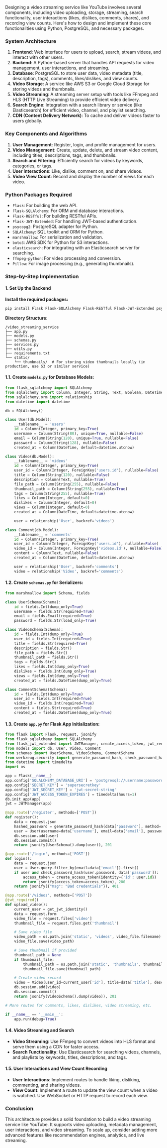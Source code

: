 Designing a video streaming service like YouTube involves several components, including video uploading, storage, streaming, search functionality, user interactions (likes, dislikes, comments, shares), and recording view counts. Here's how to design and implement these core functionalities using Python, PostgreSQL, and necessary packages.

### System Architecture

1. **Frontend**: Web interface for users to upload, search, stream videos, and interact with other users.
2. **Backend**: A Python-based server that handles API requests for video management, user interactions, and streaming.
3. **Database**: PostgreSQL to store user data, video metadata (title, description, tags), comments, likes/dislikes, and view counts.
4. **Video Storage**: A service like AWS S3 or Google Cloud Storage for storing videos and thumbnails.
5. **Video Streaming**: A streaming server setup with tools like FFmpeg and HLS (HTTP Live Streaming) to provide efficient video delivery.
6. **Search Engine**: Integration with a search library or service (like Elasticsearch) for efficient video, channel, and playlist searching.
7. **CDN (Content Delivery Network)**: To cache and deliver videos faster to users globally.

### Key Components and Algorithms

1. **User Management**: Register, login, and profile management for users.
2. **Video Management**: Create, update, delete, and stream video content, including titles, descriptions, tags, and thumbnails.
3. **Search and Filtering**: Efficiently search for videos by keywords, categories, or tags.
4. **User Interactions**: Like, dislike, comment on, and share videos.
5. **Video View Count**: Record and display the number of views for each video.

### Python Packages Required

- `Flask`: For building the web API.
- `Flask-SQLAlchemy`: For ORM and database interactions.
- `Flask-RESTful`: For building RESTful APIs.
- `Flask-JWT-Extended`: For handling JWT-based authentication.
- `psycopg2`: PostgreSQL adapter for Python.
- `SQLAlchemy`: SQL toolkit and ORM for Python.
- `marshmallow`: For serialization and validation.
- `boto3`: AWS SDK for Python for S3 interactions.
- `elasticsearch`: For integrating with an Elasticsearch server for searching.
- `ffmpeg-python`: For video processing and conversion.
- `Pillow`: For image processing (e.g., generating thumbnails).

### Step-by-Step Implementation

#### 1. Set Up the Backend

**Install the required packages:**

```bash
pip install Flask Flask-SQLAlchemy Flask-RESTful Flask-JWT-Extended psycopg2-binary SQLAlchemy marshmallow boto3 elasticsearch ffmpeg-python Pillow
```

**Directory Structure:**

```
/video_streaming_service
├── app.py
├── models.py
├── schemas.py
├── services.py
├── utils.py
├── requirements.txt
└── static/
    └── thumbnails/  # For storing video thumbnails locally (in production, use S3 or similar service)
```

#### 1.1. Create `models.py` for Database Models:

```python
from flask_sqlalchemy import SQLAlchemy
from sqlalchemy import Column, Integer, String, Text, Boolean, DateTime, ForeignKey, Float
from sqlalchemy.orm import relationship
from datetime import datetime

db = SQLAlchemy()

class User(db.Model):
    __tablename__ = 'users'
    id = Column(Integer, primary_key=True)
    username = Column(String(80), unique=True, nullable=False)
    email = Column(String(120), unique=True, nullable=False)
    password = Column(String(128), nullable=False)
    created_at = Column(DateTime, default=datetime.utcnow)

class Video(db.Model):
    __tablename__ = 'videos'
    id = Column(Integer, primary_key=True)
    user_id = Column(Integer, ForeignKey('users.id'), nullable=False)
    title = Column(String(120), nullable=False)
    description = Column(Text, nullable=True)
    file_path = Column(String(255), nullable=False)
    thumbnail_path = Column(String(255), nullable=True)
    tags = Column(String(255), nullable=True)
    likes = Column(Integer, default=0)
    dislikes = Column(Integer, default=0)
    views = Column(Integer, default=0)
    created_at = Column(DateTime, default=datetime.utcnow)

    user = relationship('User', backref='videos')

class Comment(db.Model):
    __tablename__ = 'comments'
    id = Column(Integer, primary_key=True)
    user_id = Column(Integer, ForeignKey('users.id'), nullable=False)
    video_id = Column(Integer, ForeignKey('videos.id'), nullable=False)
    content = Column(Text, nullable=False)
    created_at = Column(DateTime, default=datetime.utcnow)

    user = relationship('User', backref='comments')
    video = relationship('Video', backref='comments')
```

#### 1.2. Create `schemas.py` for Serializers:

```python
from marshmallow import Schema, fields

class UserSchema(Schema):
    id = fields.Int(dump_only=True)
    username = fields.Str(required=True)
    email = fields.Email(required=True)
    password = fields.Str(load_only=True)

class VideoSchema(Schema):
    id = fields.Int(dump_only=True)
    user_id = fields.Int(required=True)
    title = fields.Str(required=True)
    description = fields.Str()
    file_path = fields.Str()
    thumbnail_path = fields.Str()
    tags = fields.Str()
    likes = fields.Int(dump_only=True)
    dislikes = fields.Int(dump_only=True)
    views = fields.Int(dump_only=True)
    created_at = fields.DateTime(dump_only=True)

class CommentSchema(Schema):
    id = fields.Int(dump_only=True)
    user_id = fields.Int(required=True)
    video_id = fields.Int(required=True)
    content = fields.Str(required=True)
    created_at = fields.DateTime(dump_only=True)
```

#### 1.3. Create `app.py` for Flask App Initialization:

```python
from flask import Flask, request, jsonify
from flask_sqlalchemy import SQLAlchemy
from flask_jwt_extended import JWTManager, create_access_token, jwt_required, get_jwt_identity
from models import db, User, Video, Comment
from schemas import UserSchema, VideoSchema, CommentSchema
from werkzeug.security import generate_password_hash, check_password_hash
from datetime import timedelta
import os

app = Flask(__name__)
app.config['SQLALCHEMY_DATABASE_URI'] = 'postgresql://username:password@localhost/video_streaming_db'
app.config['SECRET_KEY'] = 'supersecretkey'
app.config['JWT_SECRET_KEY'] = 'jwt-secret-string'
app.config['JWT_ACCESS_TOKEN_EXPIRES'] = timedelta(hours=1)
db.init_app(app)
jwt = JWTManager(app)

@app.route('/register', methods=['POST'])
def register():
    data = request.json
    hashed_password = generate_password_hash(data['password'], method='sha256')
    user = User(username=data['username'], email=data['email'], password=hashed_password)
    db.session.add(user)
    db.session.commit()
    return jsonify(UserSchema().dump(user)), 201

@app.route('/login', methods=['POST'])
def login():
    data = request.json
    user = User.query.filter_by(email=data['email']).first()
    if user and check_password_hash(user.password, data['password']):
        access_token = create_access_token(identity={'id': user.id})
        return jsonify(access_token=access_token), 200
    return jsonify({"msg": "Bad credentials"}), 401

@app.route('/videos', methods=['POST'])
@jwt_required()
def upload_video():
    current_user = get_jwt_identity()
    data = request.form
    video_file = request.files['video']
    thumbnail_file = request.files.get('thumbnail')

    # Save video file
    video_path = os.path.join('static', 'videos', video_file.filename)
    video_file.save(video_path)

    # Save thumbnail if provided
    thumbnail_path = None
    if thumbnail_file:
        thumbnail_path = os.path.join('static', 'thumbnails', thumbnail_file.filename)
        thumbnail_file.save(thumbnail_path)

    # Create video record
    video = Video(user_id=current_user['id'], title=data['title'], description=data.get('description'), file_path=video_path, thumbnail_path=thumbnail_path, tags=data.get('tags'))
    db.session.add(video)
    db.session.commit()
    return jsonify(VideoSchema().dump(video)), 201

# More routes for comments, likes, dislikes, video streaming, etc.

if __name__ == '__main__':
    app.run(debug=True)
```

#### 1.4. Video Streaming and Search

- **Video Streaming**: Use FFmpeg to convert videos into HLS format and serve them using a CDN for faster access.
- **Search Functionality**: Use Elasticsearch for searching videos, channels, and playlists by keywords, titles, descriptions, and tags.

#### 1.5. User Interactions and View Count Recording

- **User Interactions**: Implement routes to handle liking, disliking, commenting, and sharing videos.
- **View Count**: Implement a route to update the view count when a video is watched. Use WebSocket or HTTP request to record each view.

### Conclusion

This architecture provides a solid foundation to build a video streaming service like YouTube. It supports video uploading, metadata management, user interactions, and video streaming. To scale up, consider adding more advanced features like recommendation engines, analytics, and live streaming.
